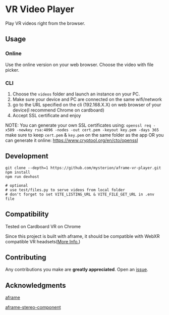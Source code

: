 # VR Video Player
Play VR videos right from the browser. 

## Usage
### Online
Use the online version on your web browser. Choose the video with file picker. 

### CLI
1) Choose the `videos` folder and launch an instance on your PC.
2) Make sure your device and PC are connected on the same wifi/network
3) go to the URL specified on the cli (192.168.X.X) on web browser of your device(I recommend Chrome on cardboard)
4) Accept SSL certificate and enjoy

NOTE: You can generate your own SSL certificates using: 
`openssl req -x509 -newkey rsa:4096 -nodes -out cert.pem -keyout key.pem -days 365`
make sure to keep `cert.pem` & `key.pem` on the same folder as the app
OR
you can generate it online: https://www.cryptool.org/en/cto/openssl


## Development
```
git clone --depth=1 https://github.com/mysterion/aframe-vr-player.git
npm install 
npm run devhost

# optional
# use test/files.py to serve videos from local folder
# don't forget to set VITE_LISTING_URL & VITE_FILE_GET_URL in .env file
```
## Compatibility
Tested on Cardboard VR on Chrome

Since this project is built with aframe, it should be compatible with WebXR compatible VR headsets([More Info.](https://aframe.io/docs/1.5.0/introduction/vr-headsets-and-webxr-browsers.html#which-vr-headsets-does-a-frame-support)) 

## Contributing
Any contributions you make are **greatly appreciated**.
Open an [issue](https://github.com/raffleberry/vrp/issues).

## Acknowledgments

[aframe](https://github.com/aframevr/aframe)

[aframe-stereo-component](https://github.com/oscarmarinmiro/aframe-stereo-component/)
